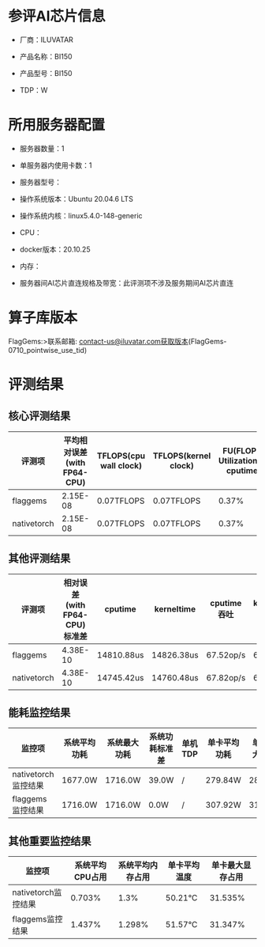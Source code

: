 # 参评AI芯片信息

* 厂商：ILUVATAR

* 产品名称：BI150
* 产品型号：BI150
* TDP：W

# 所用服务器配置

* 服务器数量：1


* 单服务器内使用卡数：1
* 服务器型号：
* 操作系统版本：Ubuntu 20.04.6 LTS
* 操作系统内核：linux5.4.0-148-generic
* CPU：
* docker版本：20.10.25
* 内存：
* 服务器间AI芯片直连规格及带宽：此评测项不涉及服务期间AI芯片直连

# 算子库版本
FlagGems:>联系邮箱: contact-us@iluvatar.com获取版本(FlagGems-0710_pointwise_use_tid)

# 评测结果

## 核心评测结果

| 评测项  | 平均相对误差(with FP64-CPU) | TFLOPS(cpu wall clock) | TFLOPS(kernel clock) | FU(FLOPS Utilization)-cputime | FU-kerneltime |
| ---- | -------------- | -------------- | ------------ | ------ | ----- |
| flaggems | 2.15E-08    | 0.07TFLOPS       | 0.07TFLOPS        | 0.37% | 0.37% |
| nativetorch | 2.15E-08    | 0.07TFLOPS      | 0.07TFLOPS      | 0.37% | 0.37%    |

## 其他评测结果

| 评测项  | 相对误差(with FP64-CPU)标准差 | cputime | kerneltime | cputime吞吐 | kerneltime吞吐 | 无预热时延 | 预热后时延 |
| ---- | -------------- | -------------- | ------------ | ------------ | -------------- | -------------- | ------------ |
| flaggems | 4.38E-10    | 14810.88us       | 14826.38us        | 67.52op/s | 67.45op/s | 232754.75us | 15235.62us |
| nativetorch | 4.38E-10    | 14745.42us       | 14760.48us        | 67.82op/s | 67.75op/s | 15152.29us | 15015.82us |

## 能耗监控结果

| 监控项  | 系统平均功耗  | 系统最大功耗  | 系统功耗标准差 | 单机TDP | 单卡平均功耗 | 单卡最大功耗 | 单卡功耗标准差 | 单卡TDP |
| ---- | ------- | ------- | ------- | ----- | ------------ | ------------ | ------------- | ----- |
| nativetorch监控结果 | 1677.0W | 1716.0W | 39.0W   | /     | 279.84W       | 286.0W      | 4.71W        | 1677.0  |
| flaggems监控结果 | 1716.0W | 1716.0W | 0.0W   | /     | 307.92W       | 312.0W      | 3.25W        | 1716.0  |

## 其他重要监控结果

| 监控项  | 系统平均CPU占用 | 系统平均内存占用 | 单卡平均温度 | 单卡最大显存占用 |
| ---- | --------- | -------- | ------------ | -------------- |
| nativetorch监控结果 | 0.703%    | 1.3%   | 50.21°C       | 31.535%        |
| flaggems监控结果 | 1.437%    | 1.298%   | 51.57°C       | 31.347%        |
